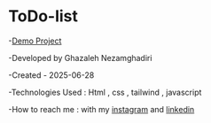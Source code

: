 # ToDo-list



-[Demo Project](https://ghazalehnezamghadiri.github.io/ToDo-list/) 

-Developed by Ghazaleh Nezamghadiri

-Created - 2025-06-28

-Technologies Used : Html , css , tailwind , javascript 

-How to reach me : with my [instagram](https://www.instagram.com/ghazale.ghadiri/?hl=en) and  [linkedin](https://www.linkedin.com/in/ghazaleh-nezamghadiri-06b626302/)
